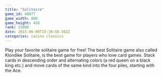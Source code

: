 ```yaml
---
title: "Solitaire"
game_id: 40077
game_width: 800
game_height: 450
rank: 15000
date: 2015-06-08T15:38:58.562Z
categories: casino classics
---
```

Play your favorite solitaire game for free! The best Solitaire game also called Klondike Solitaire, is the best game for players who love card games. 
Stack cards in descending order and alternating colors (a red queen on a black king etc.) and move cards of the same kind into the four piles, starting with the Ace.